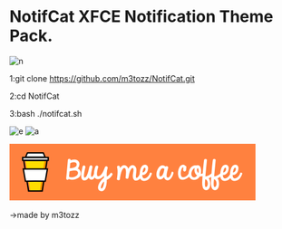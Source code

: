 # NotifCat XFCE Notification Theme Pack.


![n](https://user-images.githubusercontent.com/79897762/235468495-fda40073-cb0d-4f6c-95bc-b20921edfba0.png)

1:git clone https://github.com/m3tozz/NotifCat.git 

2:cd NotifCat 

3:bash ./notifcat.sh

![e](https://user-images.githubusercontent.com/79897762/235470245-91aa694a-f3f7-476c-8632-7609300bec75.png)
![a](https://user-images.githubusercontent.com/79897762/235471983-c7ad69a0-576a-471e-95e7-034ac9336824.png)


<div class="mtzz">
<img src="https://raw.githubusercontent.com/E343IO/stuff/main/default-orange.webp" class="sola-kaydir">
<p>

→made by m3tozz

</p>

</div>
